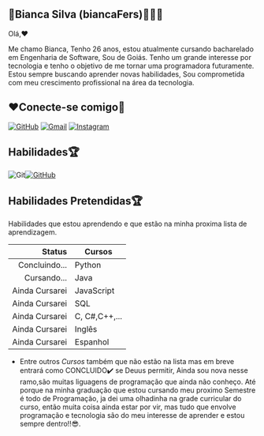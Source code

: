 ## 🎀Bianca Silva (biancaFers)👩‍💻🎀

Olá,❤️

Me chamo Bianca, Tenho 26 anos, estou atualmente cursando bacharelado em Engenharia de Software, Sou de Goiás. Tenho um grande interesse por tecnologia e tenho o objetivo de me tornar uma programadora futuramente. Estou sempre buscando aprender novas habilidades, Sou comprometida com meu crescimento profissional na área da tecnologia.




## ❤️Conecte-se comigo📶
[![GitHub](https://img.shields.io/badge/GitHub-100000?style=for-the-badge&logo=github&logoColor=white)](https://github.com/biancaFers)
[![Gmail](https://img.shields.io/badge/Gmail-333333?style=for-the-badge&logo=gmail&logoColor=red)](biancaferreira1997@gmail.com)
[![Instagram](https://img.shields.io/badge/-Instagram-%23E4405F?style=for-the-badge&logo=instagram&logoColor=white)](https://www.instagram.com/bianca_silvaa.sz?igsh=ODFyZHJja3ZreGE3)

## Habilidades🏆
![Git](https://img.shields.io/badge/GIT-E44C30?style=for-the-badge&logo=git&logoColor=white)[![GitHub](https://img.shields.io/badge/GitHub-100000?style=for-the-badge&logo=github&logoColor=white)](https://github.com/SEUUSERNAME)


## Habilidades Pretendidas🏆

Habilidades que estou aprendendo e que estão na minha proxima lista de aprendizagem.

| Status | Cursos |
|-------:|-----------|
| Concluindo...|Python|
| Cursando...| Java  |
| Ainda Cursarei| JavaScript|
| Ainda Cursarei| SQL   |
| Ainda Cursarei| C, C#,C++,...|
| Ainda Cursarei| Inglês|
| Ainda Cursarei| Espanhol| 
 
 * Entre outros *Cursos* também que não estão na lista mas em breve entrará como CONCLUIDO✔️ se Deuus permitir, Ainda sou nova nesse ramo,são muitas liguagens de programação que ainda não conheço. Até porque na minha graduação que estou cursando meu proximo Semestre é todo de Programação, ja dei uma olhadinha na grade curricular do curso, então muita coisa ainda estar por vir, mas tudo que envolve programação e tecnologia são do meu interesse de aprender e estou sempre dentro!!😎.

